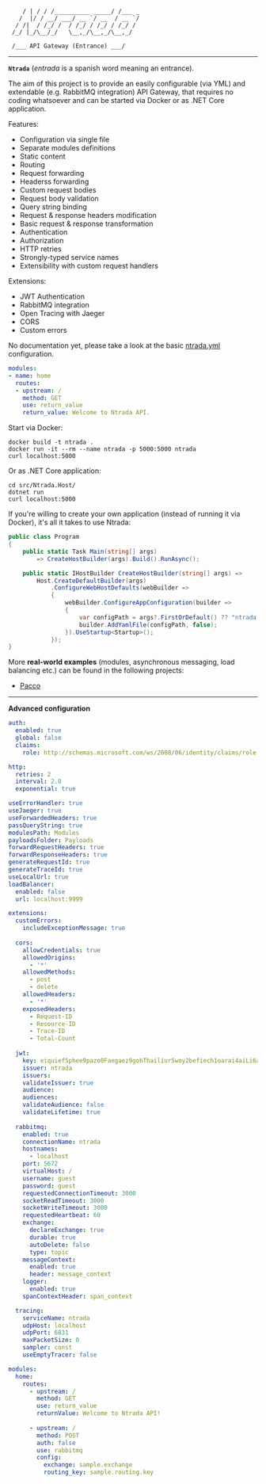 ```
    / | / / /__________ _____/ /___ _
   /  |/ / __/ ___/ __ `/ __  / __ `/
  / /|  / /_/ /  / /_/ / /_/ / /_/ / 
 /_/ |_/\__/_/   \__,_/\__,_/\__,_/

 /___ API Gateway (Entrance) ___/
```
----------------


**`Ntrada`** (*entrada* is a spanish word meaning an entrance).

The aim of this project is to provide an easily configurable (via YML) and extendable (e.g. RabbitMQ integration) API Gateway, that requires no coding whatsoever and can be started via Docker or as .NET Core application.

Features:

* Configuration via single file
* Separate modules definitions
* Static content
* Routing
* Request forwarding
* Headerss forwarding
* Custom request bodies
* Request body validation
* Query string binding
* Request & response headers modification
* Basic request & response transformation
* Authentication
* Authorization
* HTTP retries
* Strongly-typed service names
* Extensibility with custom request handlers

Extensions:

* JWT Authentication
* RabbitMQ integration
* Open Tracing with Jaeger
* CORS
* Custom errors


No documentation yet, please take a look at the basic [ntrada.yml](https://github.com/Ntrada/Ntrada/blob/master/src/Ntrada.Host/ntrada.yml) configuration.

```yml
modules:
- name: home
  routes:
  - upstream: /
    method: GET
    use: return_value
    return_value: Welcome to Ntrada API.
```
  
Start via Docker:

```
docker build -t ntrada .
docker run -it --rm --name ntrada -p 5000:5000 ntrada
curl localhost:5000
```

Or as .NET Core application:

```
cd src/Ntrada.Host/
dotnet run
curl localhost:5000
```

If you're willing to create your own application (instead of running it via Docker), it's all it takes to use Ntrada:

```csharp
public class Program
{
    public static Task Main(string[] args)
        => CreateHostBuilder(args).Build().RunAsync();

    public static IHostBuilder CreateHostBuilder(string[] args) =>
        Host.CreateDefaultBuilder(args)
            .ConfigureWebHostDefaults(webBuilder =>
            {
                webBuilder.ConfigureAppConfiguration(builder =>
                {
                    var configPath = args?.FirstOrDefault() ?? "ntrada.yml";
                    builder.AddYamlFile(configPath, false);
                }).UseStartup<Startup>();
            });
}
```

More **real-world examples** (modules, asynchronous messaging, load balancing etc.) can be found in the following projects:

* [Pacco](https://github.com/devmentors/Pacco.APIGateway)

----------------

**Advanced configuration**

```yml
auth:
  enabled: true
  global: false
  claims:
    role: http://schemas.microsoft.com/ws/2008/06/identity/claims/role

http:
  retries: 2
  interval: 2.0
  exponential: true

useErrorHandler: true
useJaeger: true
useForwardedHeaders: true
passQueryString: true
modulesPath: Modules
payloadsFolder: Payloads
forwardRequestHeaders: true
forwardResponseHeaders: true
generateRequestId: true
generateTraceId: true
useLocalUrl: true
loadBalancer:
  enabled: false
  url: localhost:9999

extensions:
  customErrors:
    includeExceptionMessage: true
  
  cors:
    allowCredentials: true
    allowedOrigins:
      - '*'
    allowedMethods:
      - post
      - delete
    allowedHeaders:
      - '*'
    exposedHeaders:
      - Request-ID
      - Resource-ID
      - Trace-ID
      - Total-Count
    
  jwt:
    key: eiquief5phee9pazo0Faegaez9gohThailiur5woy2befiech1oarai4aiLi6ahVecah3ie9Aiz6Peij
    issuer: ntrada
    issuers:
    validateIssuer: true
    audience:
    audiences:
    validateAudience: false
    validateLifetime: true
    
  rabbitmq:
    enabled: true
    connectionName: ntrada
    hostnames:
      - localhost
    port: 5672
    virtualHost: /
    username: guest
    password: guest
    requestedConnectionTimeout: 3000
    socketReadTimeout: 3000
    socketWriteTimeout: 3000
    requestedHeartbeat: 60
    exchange:
      declareExchange: true
      durable: true
      autoDelete: false
      type: topic
    messageContext:
      enabled: true
      header: message_context
    logger:
      enabled: true
    spanContextHeader: span_context

  tracing:
    serviceName: ntrada
    udpHost: localhost
    udpPort: 6831
    maxPacketSize: 0
    sampler: const
    useEmptyTracer: false

modules:
  home:
    routes:
      - upstream: /
        method: GET
        use: return_value
        returnValue: Welcome to Ntrada API!
        
      - upstream: /
        method: POST
        auth: false
        use: rabbitmq
        config:
          exchange: sample.exchange
          routing_key: sample.routing.key
```